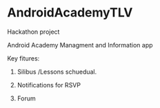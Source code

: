 # AndroidAcademyTLV
Hackathon project

Android Academy Managment and Information app

Key fitures:

1. Silibus /Lessons schuedual.

2. Notifications for RSVP

3. Forum
 
